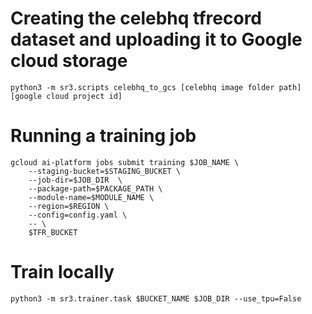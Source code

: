 # Creating the celebhq tfrecord dataset and uploading it to Google cloud storage
```
python3 -m sr3.scripts celebhq_to_gcs [celebhq image folder path] [google cloud project id]
```

# Running a training job
```
gcloud ai-platform jobs submit training $JOB_NAME \
    --staging-bucket=$STAGING_BUCKET \
    --job-dir=$JOB_DIR  \
    --package-path=$PACKAGE_PATH \
    --module-name=$MODULE_NAME \
    --region=$REGION \
    --config=config.yaml \
    -- \
    $TFR_BUCKET
```

# Train locally
```
python3 -m sr3.trainer.task $BUCKET_NAME $JOB_DIR --use_tpu=False
```